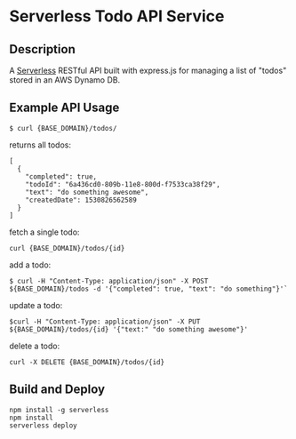 # Serverless Todo API Service

## Description
A [Serverless](https://serverless.com) RESTful API built with express.js for managing a list of "todos" stored in an AWS Dynamo DB. 

## Example API Usage

```
$ curl {BASE_DOMAIN}/todos/
```
returns all todos:
```
[
  {
    "completed": true,
    "todoId": "6a436cd0-809b-11e8-800d-f7533ca38f29",
    "text": "do something awesome",
    "createdDate": 1530826562589
  }
]
```

fetch a single todo:
```
curl {BASE_DOMAIN}/todos/{id}
```


add a todo:
```
$ curl -H "Content-Type: application/json" -X POST ${BASE_DOMAIN}/todos -d '{"completed": true, "text": "do something"}'`
```

update a todo:
```
$curl -H "Content-Type: application/json" -X PUT ${BASE_DOMAIN}/todos/{id} '{"text:" "do something awesome"}'
```

delete a todo:
```
curl -X DELETE {BASE_DOMAIN}/todos/{id}
```

## Build and Deploy

```
npm install -g serverless
npm install
serverless deploy
```